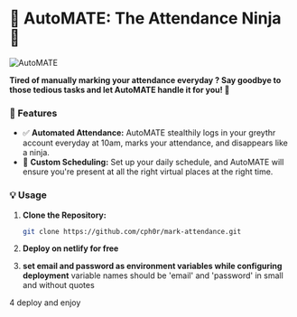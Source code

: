 # 🚀 AutoMATE: The Attendance Ninja 🥋

![AutoMATE](https://example.com/automate.png)

**Tired of manually marking your attendance everyday ? Say goodbye to those tedious tasks and let AutoMATE handle it for you! 🤖**

### 🌟 Features

- ✅ **Automated Attendance:** AutoMATE stealthily logs in your greythr account everyday at 10am, marks your attendance, and disappears like a ninja.
- 📆 **Custom Scheduling:** Set up your daily schedule, and AutoMATE will ensure you're present at all the right virtual places at the right time.

### 💡 Usage

1. **Clone the Repository:**

   ```bash
   git clone https://github.com/cph0r/mark-attendance.git

2. **Deploy on netlify for free**

3. **set email and password as environment variables while configuring deployment**
    variable names should be 'email' and 'password' in small and without quotes

4 deploy and enjoy
   

